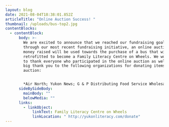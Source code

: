 ```yaml
---
layout: blog
date: 2021-08-04T18:38:01.852Z
articleTitle: "Online Auction Success! "
thumbnail: /uploads/bus-top2.jpg
contentBlocks:
  - contentBlock:
      body: >-
        We are excited to announce that we reached our fundraising goal of $2000
        through our most recent fundraising initiative, an online auction. The
        money raised will be used towards the purchase of a bus that will be
        retrofitted to become a Family Literacy Centre on Wheels. We would like
        to thank everyone who participated in the online auction as well as a
        big thank you to the following organizations for donating items to the
        auction:


        *Air North; Yukon News; G & P Distributing Food Service Wholesaler; Boston Pizza; Yukon Built; Atlin Mountain Coffee Roasters; Due North Maternity and Baby; Baked Café; Cultured Fine Cheese; Icycle Sports; Bullet Hole Bagels; Murdoch’s Gem Shop; Canada Games Centre; Coast Mountain Sports; Coles Bookstore; Paradise Alley Gifts; Lumel Studios ; KampYukon; Klondike Kettle Corn; Klondike Rib & Salmon; Itsy Bitsy Yarn Store; Mac’s Fireweed Books; Polarity Brewing; Pretty, Neat Yukon; Triple J’s Canna Space; UPS Store #302; Well Bread Culinary Centre Inc.; Winterlong Brewing; Yukon Brewing.*
      sideBySideBody:
        mainBody: ""
        belowMedia: ""
      links:
        - linkObject:
            linkText: Family Literacy Centre on Wheels
            linkLocation: " http://yukonliteracy.com/donate"
---
```

